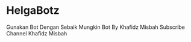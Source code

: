 # HelgaBotz
Gunakan Bot Dengan Sebaik Mungkin
Bot By Khafidz Misbah
Subscribe Channel Khafidz Misbah
